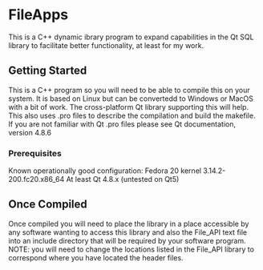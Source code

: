 # FileApps

This is a C++ dynamic ibrary program to expand capabilities in the Qt SQL library to facilitate better functionality, 
at least for my work.

## Getting Started
This is a C++ program so you will need to be able to compile this on your system. It is based on Linux but can be convertedd to
Windows or MacOS with a bit of work. The cross-platform Qt library supporting this will help. This also uses .pro files to describe the compilation and build the makefile. If you are not familiar with Qt .pro files please see Qt documentation, version 4.8.6

### Prerequisites
Known operationally good configuration:
Fedora 20 kernel 3.14.2-200.fc20.x86_64
At least Qt 4.8.x (untested on Qt5)

## Once Compiled
Once compiled you will need to place the library in a place accessible by any software wanting to access this library and 
also the File_API text file into an include directory that will be required by your software program. NOTE: you will need to change the locations listed in the File_API library to correspond where you have located the header files.
